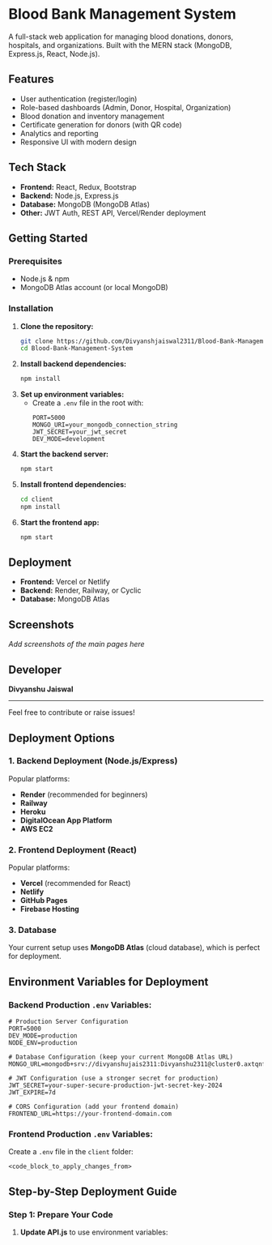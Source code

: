 # Blood Bank Management System

A full-stack web application for managing blood donations, donors, hospitals, and organizations. Built with the MERN stack (MongoDB, Express.js, React, Node.js).

## Features
- User authentication (register/login)
- Role-based dashboards (Admin, Donor, Hospital, Organization)
- Blood donation and inventory management
- Certificate generation for donors (with QR code)
- Analytics and reporting
- Responsive UI with modern design

## Tech Stack
- **Frontend:** React, Redux, Bootstrap
- **Backend:** Node.js, Express.js
- **Database:** MongoDB (MongoDB Atlas)
- **Other:** JWT Auth, REST API, Vercel/Render deployment

## Getting Started

### Prerequisites
- Node.js & npm
- MongoDB Atlas account (or local MongoDB)

### Installation
1. **Clone the repository:**
   ```bash
   git clone https://github.com/Divyanshjaiswal2311/Blood-Bank-Management-System.git
   cd Blood-Bank-Management-System
   ```
2. **Install backend dependencies:**
   ```bash
   npm install
   ```
3. **Set up environment variables:**
   - Create a `.env` file in the root with:
     ```env
     PORT=5000
     MONGO_URI=your_mongodb_connection_string
     JWT_SECRET=your_jwt_secret
     DEV_MODE=development
     ```
4. **Start the backend server:**
   ```bash
   npm start
   ```
5. **Install frontend dependencies:**
   ```bash
   cd client
   npm install
   ```
6. **Start the frontend app:**
   ```bash
   npm start
   ```

## Deployment
- **Frontend:** Vercel or Netlify
- **Backend:** Render, Railway, or Cyclic
- **Database:** MongoDB Atlas

## Screenshots
_Add screenshots of the main pages here_

## Developer
**Divyanshu Jaiswal**

---
Feel free to contribute or raise issues!

## Deployment Options

### 1. **Backend Deployment** (Node.js/Express)
Popular platforms:
- **Render** (recommended for beginners)
- **Railway**
- **Heroku**
- **DigitalOcean App Platform**
- **AWS EC2**

### 2. **Frontend Deployment** (React)
Popular platforms:
- **Vercel** (recommended for React)
- **Netlify**
- **GitHub Pages**
- **Firebase Hosting**

### 3. **Database**
Your current setup uses **MongoDB Atlas** (cloud database), which is perfect for deployment.

## Environment Variables for Deployment

### Backend Production `.env` Variables:

```env
# Production Server Configuration
PORT=5000
DEV_MODE=production
NODE_ENV=production

# Database Configuration (keep your current MongoDB Atlas URL)
MONGO_URL=mongodb+srv://divyanshujais2311:Divyanshu2311@cluster0.axtqnf1.mongodb.net/

# JWT Configuration (use a stronger secret for production)
JWT_SECRET=your-super-secure-production-jwt-secret-key-2024
JWT_EXPIRE=7d

# CORS Configuration (add your frontend domain)
FRONTEND_URL=https://your-frontend-domain.com
```

### Frontend Production `.env` Variables:

Create a `.env` file in the `client` folder:

```env
<code_block_to_apply_changes_from>
```

## Step-by-Step Deployment Guide

### Step 1: Prepare Your Code

1. **Update API.js** to use environment variables:
